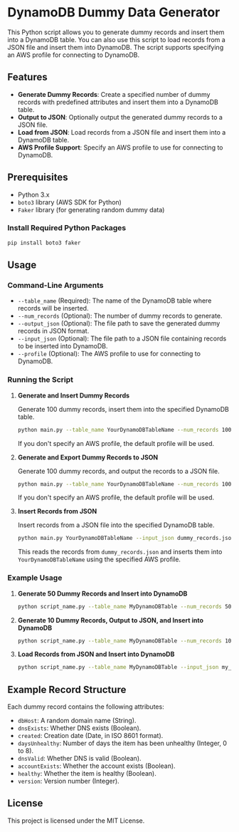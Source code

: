 
# DynamoDB Dummy Data Generator

This Python script allows you to generate dummy records and insert them into a DynamoDB table. You can also use this script to load records from a JSON file and insert them into DynamoDB. The script supports specifying an AWS profile for connecting to DynamoDB.

## Features

- **Generate Dummy Records**: Create a specified number of dummy records with predefined attributes and insert them into a DynamoDB table.
- **Output to JSON**: Optionally output the generated dummy records to a JSON file.
- **Load from JSON**: Load records from a JSON file and insert them into a DynamoDB table.
- **AWS Profile Support**: Specify an AWS profile to use for connecting to DynamoDB.

## Prerequisites

- Python 3.x
- `boto3` library (AWS SDK for Python)
- `Faker` library (for generating random dummy data)

### Install Required Python Packages

```bash
pip install boto3 faker
```

## Usage

### Command-Line Arguments

- `--table_name` (Required): The name of the DynamoDB table where records will be inserted.
- `--num_records` (Optional): The number of dummy records to generate.
- `--output_json` (Optional): The file path to save the generated dummy records in JSON format.
- `--input_json` (Optional): The file path to a JSON file containing records to be inserted into DynamoDB.
- `--profile` (Optional): The AWS profile to use for connecting to DynamoDB.

### Running the Script

1. **Generate and Insert Dummy Records**

   Generate 100 dummy records, insert them into the specified DynamoDB table.

   ```bash
   python main.py --table_name YourDynamoDBTableName --num_records 100  --profile your_aws_profile
   ```

   If you don't specify an AWS profile, the default profile will be used.

2. **Generate and Export Dummy Records to JSON**

   Generate 100 dummy records, and output the records to a JSON file.

   ```bash
   python main.py --table_name YourDynamoDBTableName --num_records 100 --output_json dummy_records.json --profile your_aws_profile
   ```

   If you don't specify an AWS profile, the default profile will be used.

3. **Insert Records from JSON**

   Insert records from a JSON file into the specified DynamoDB table.

   ```bash
   python main.py YourDynamoDBTableName --input_json dummy_records.json --profile your_aws_profile
   ```

   This reads the records from `dummy_records.json` and inserts them into `YourDynamoDBTableName` using the specified AWS profile.

### Example Usage

1. **Generate 50 Dummy Records and Insert into DynamoDB**

   ```bash
   python script_name.py --table_name MyDynamoDBTable --num_records 50
   ```

2. **Generate 10 Dummy Records, Output to JSON, and Insert into DynamoDB**

   ```bash
   python script_name.py --table_name MyDynamoDBTable --num_records 10 --output_json my_dummy_data.json
   ```

3. **Load Records from JSON and Insert into DynamoDB**

   ```bash
   python script_name.py --table_name MyDynamoDBTable --input_json my_dummy_data.json
   ```

## Example Record Structure

Each dummy record contains the following attributes:

- `dbHost`: A random domain name (String).
- `dnsExists`: Whether DNS exists (Boolean).
- `created`: Creation date (Date, in ISO 8601 format).
- `daysUnhealthy`: Number of days the item has been unhealthy (Integer, 0 to 8).
- `dnsValid`: Whether DNS is valid (Boolean).
- `accountExists`: Whether the account exists (Boolean).
- `healthy`: Whether the item is healthy (Boolean).
- `version`: Version number (Integer).

## License

This project is licensed under the MIT License.
